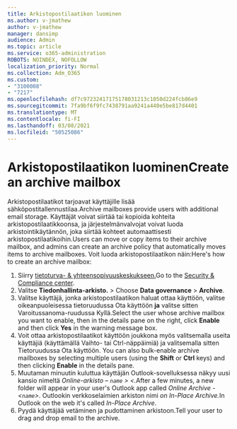 ```yaml
---
title: Arkistopostilaatikon luominen
ms.author: v-jmathew
author: v-jmathew
manager: dansimp
audience: Admin
ms.topic: article
ms.service: o365-administration
ROBOTS: NOINDEX, NOFOLLOW
localization_priority: Normal
ms.collection: Adm_O365
ms.custom:
- "3100008"
- "7217"
ms.openlocfilehash: df7c97232417175178031213c1050d224fcb86e9
ms.sourcegitcommit: 7fa9bf6f9fc7438791aa9241a440e5be817d4401
ms.translationtype: MT
ms.contentlocale: fi-FI
ms.lasthandoff: 03/08/2021
ms.locfileid: "50525086"
---
```

# <a name="create-an-archive-mailbox"></a><span data-ttu-id="bde39-102">Arkistopostilaatikon luominen</span><span class="sxs-lookup"><span data-stu-id="bde39-102">Create an archive mailbox</span></span>

<span data-ttu-id="bde39-103">Arkistopostilaatikot tarjoavat käyttäjille lisää sähköpostitallennustilaa.</span><span class="sxs-lookup"><span data-stu-id="bde39-103">Archive mailboxes provide users with additional email storage.</span></span> <span data-ttu-id="bde39-104">Käyttäjät voivat siirtää tai kopioida kohteita arkistopostilaatikkoonsa, ja järjestelmänvalvojat voivat luoda arkistointikäytännön, joka siirtää kohteet automaattisesti arkistopostilaatikoihin.</span><span class="sxs-lookup"><span data-stu-id="bde39-104">Users can move or copy items to their archive mailbox, and admins can create an archive policy that automatically moves items to archive mailboxes.</span></span> <span data-ttu-id="bde39-105">Voit luoda arkistopostilaatikon näin:</span><span class="sxs-lookup"><span data-stu-id="bde39-105">Here's how to create an archive mailbox:</span></span>

1. <span data-ttu-id="bde39-106">Siirry [tietoturva- & yhteensopivuuskeskukseen.]( https://go.microsoft.com/fwlink/p/?linkid=2077143)</span><span class="sxs-lookup"><span data-stu-id="bde39-106">Go to the [Security & Compliance center]( https://go.microsoft.com/fwlink/p/?linkid=2077143).</span></span>
2. <span data-ttu-id="bde39-107">Valitse **Tiedonhallinta-arkisto.**  >  </span><span class="sxs-lookup"><span data-stu-id="bde39-107">Choose **Data governance** > **Archive**.</span></span>
3. <span data-ttu-id="bde39-108">Valitse käyttäjä, jonka arkistopostilaatikon haluat ottaa käyttöön, valitse  oikeanpuoleisessa tietoruudussa Ota käyttöön **ja** valitse sitten Varoitussanoma-ruudussa Kyllä.</span><span class="sxs-lookup"><span data-stu-id="bde39-108">Select the user whose archive mailbox you want to enable, then in the details pane on the right, click **Enable** and then click **Yes** in the warning message box.</span></span>
4. <span data-ttu-id="bde39-109">Voit ottaa arkistopostilaatikot käyttöön joukkona myös  valitsemalla useita käyttäjiä (käyttämällä  Vaihto- tai Ctrl-näppäimiä) ja valitsemalla sitten Tietoruudussa Ota käyttöön. </span><span class="sxs-lookup"><span data-stu-id="bde39-109">You can also bulk-enable archive mailboxes by selecting multiple users (using the **Shift** or **Ctrl** keys) and then clicking **Enable** in the details pane.</span></span>
5. <span data-ttu-id="bde39-110">Muutaman minuutin kuluttua käyttäjän Outlook-sovelluksessa näkyy uusi kansio nimeltä *Online-arkisto – `name` > <.*</span><span class="sxs-lookup"><span data-stu-id="bde39-110">After a few minutes, a new folder will appear in your user's Outlook app called *Online Archive - <`name`>*.</span></span> <span data-ttu-id="bde39-111">Outlookin verkkoselaimien arkiston nimi *on In-Place Archive.*</span><span class="sxs-lookup"><span data-stu-id="bde39-111">In Outlook on the web it's called *In-Place Archive*.</span></span>
6. <span data-ttu-id="bde39-112">Pyydä käyttäjää vetäminen ja pudottaminen arkistoon.</span><span class="sxs-lookup"><span data-stu-id="bde39-112">Tell your user to drag and drop email to the archive.</span></span>
